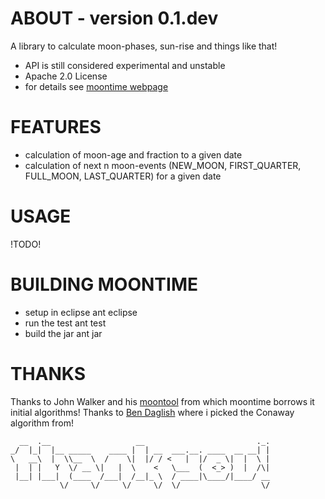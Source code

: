 ABOUT - version 0.1.dev
=====
A library to calculate moon-phases, sun-rise and things like that!

+ API is still considered experimental and unstable
+ Apache 2.0 License
+ for details see [moontime webpage](https://github.com/jzillmann/moontime)


FEATURES
=====
+ calculation of moon-age and fraction to a given date
+ calculation of next n moon-events (NEW_MOON, FIRST_QUARTER, FULL_MOON, LAST_QUARTER) for a given date


USAGE
=====

!TODO!


BUILDING MOONTIME
=====
+ setup in eclipse
	    ant eclipse
+ run the test
    	ant test
+ build the jar
    	ant jar


THANKS
=====

Thanks to John Walker and his [moontool](http://www.fourmilab.ch/moontoolw/) from which moontime borrows it initial algorithms!
Thanks to [Ben Daglish](http://www.ben-daglish.net/moon.shtml) where i picked the Conaway algorithm from!

	  __  .__                   __                         ._.
	_/  |_|  |__ _____    ____ |  | __  ___.__. ____  __ __| |
	\   __\  |  \\__  \  /    \|  |/ / <   |  |/  _ \|  |  \ |
	 |  | |   Y  \/ __ \|   |  \    <   \___  (  <_> )  |  /\|
	 |__| |___|  (____  /___|  /__|_ \  / ____|\____/|____/ __
	           \/     \/     \/     \/  \/                  \/
